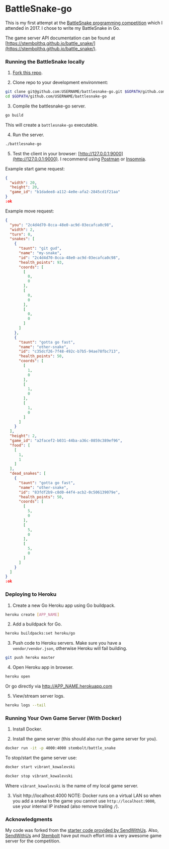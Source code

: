 # BattleSnake-go

This is my first attempt at the [BattleSnake programming competition](http://battlesnake.io) which I attended in 2017. I chose to write my BattleSnake in Go. 

The game server API documentation can be found at [https://stembolthq.github.io/battle_snake/](https://stembolthq.github.io/battle_snake/). 


### Running the BattleSnake locally

1) [Fork this repo](https://github.com/alexeyza/battlesnake-go/fork).

2) Clone repo to your development environment:
``` bash
git clone git@github.com:USERNAME/battlesnake-go.git $GOPATH/github.com/USERNAME/battlesnake-go
cd $GOPATH/github.com/USERNAME/battlesnake-go
```

3) Compile the battlesnake-go server.
``` bash
go build
```
This will create a `battlesnake-go` executable.

4) Run the server.
``` bash
./battlesnake-go
```

5) Test the client in your browser: [http://127.0.0.1:9000](http://127.0.0.1:9000). I recommend using [Postman](https://www.getpostman.com/) or [Insomnia](https://insomnia.rest/).

Example start game request:
``` json
{
  "width": 20,
  "height": 20,
  "game_id": "b1dadee8-a112-4e0e-afa2-2845cd1f21aa"
}
:ok
```

Example move request:
``` json
{
  "you": "2c4d4d70-8cca-48e0-ac9d-03ecafca0c98",
  "width": 2,
  "turn": 0,
  "snakes": [
    {
      "taunt": "git gud",
      "name": "my-snake",
      "id": "2c4d4d70-8cca-48e0-ac9d-03ecafca0c98",
      "health_points": 93,
      "coords": [
        [
          0,
          0
        ],
        [
          0,
          0
        ],
        [
          0,
          0
        ]
      ]
    },
    {
      "taunt": "gotta go fast",
      "name": "other-snake",
      "id": "c35dcf26-7f48-492c-b7b5-94ae78fbc713",
      "health_points": 50,
      "coords": [
        [
          1,
          0
        ],
        [
          1,
          0
        ],
        [
          1,
          0
        ]
      ]
    }
  ],
  "height": 2,
  "game_id": "a2facef2-b031-44ba-a36c-0859c389ef96",
  "food": [
    [
      1,
      1
    ]
  ],
  "dead_snakes": [
    {
      "taunt": "gotta go fast",
      "name": "other-snake",
      "id": "83fdf2b9-c8d0-44f4-acb2-0c506139079e",
      "health_points": 50,
      "coords": [
        [
          5,
          0
        ],
        [
          5,
          0
        ],
        [
          5,
          0
        ]
      ]
    }
  ]
}
:ok
```


### Deploying to Heroku

1. Create a new Go Heroku app using Go buildpack.
``` bash
heroku create [APP_NAME]
```

2. Add a buildpack for Go.
``` bash
heroku buildpacks:set heroku/go
```

3. Push code to Heroku servers. Make sure you have a `vendor/vendor.json`, otherwise Heroku will fail building.
``` bash
git push heroku master
```

4. Open Heroku app in browser.
``` bash
heroku open
```
Or go directly via http://APP_NAME.herokuapp.com

5. View/stream server logs.
``` bash
heroku logs --tail
```


### Running Your Own Game Server (With Docker)

1. Install Docker.

2. Install the game server (this should also run the game server for you).
``` bash
docker run -it -p 4000:4000 stembolt/battle_snake
```

To stop/start the game server use:
``` bash
docker start vibrant_kowalevski

docker stop vibrant_kowalevski
```
Where `vibrant_kowalevski` is the name of my local game server.

3. Visit http://localhost:4000
NOTE: Docker runs on a virtual LAN so when you add a snake to the game you cannot use `http://localhost:9000`, use your internal IP instead (also remove trailing `/`).


### Acknowledgments

My code was forked from the [starter code provided by SendWithUs](https://github.com/sendwithus/battlesnake-go). Also, [SendWithUs](https://www.sendwithus.com/) and [Stembolt](https://stembolt.com/) have put much effort into a very awesome game server for the competition.
